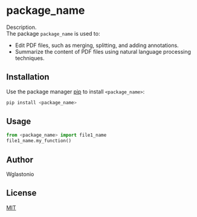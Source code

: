 # package_name

Description.  
The package `package_name` is used to:
- Edit PDF files, such as merging, splitting, and adding annotations.
- Summarize the content of PDF files using natural language processing techniques.

## Installation

Use the package manager [pip](https://pip.pypa.io/en/stable/) to install `<package_name>`:

```bash
pip install <package_name>
```

## Usage

```python
from <package_name> import file1_name
file1_name.my_function()
```

## Author
Wglastonio

## License
[MIT](https://choosealicense.com/licenses/mit/)